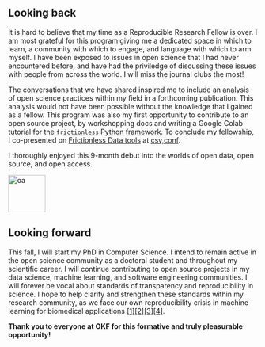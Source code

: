 ## Looking back

It is hard to believe that my time as a Reproducible Research Fellow is over. I am most grateful for this program giving me a dedicated space in which to learn, a community with which to engage, and language with which to arm myself. I have been exposed to issues in open science that I had never encountered before, and have had the priviledge of discussing these issues with people from across the world. I will miss the journal clubs the most!

The conversations that we have shared inspired me to include an analysis of open science practices within my field in a forthcoming publication. This analysis would not have been possible without the knowledge that I gained as a fellow. This program was also my first opportunity to contribute to an open source project, by workshopping docs and writing a Google Colab tutorial for the [`frictionless` Python framework](https://framework.frictionlessdata.io). To conclude my fellowship, I co-presented on [Frictionless Data tools](https://frictionlessdata.io) at [csv,conf](https://csvconf.com). 

I thoroughly enjoyed this 9-month debut into the worlds of open data, open source, and open access.

<img width="75" alt="oa" src="https://user-images.githubusercontent.com/50045763/117061483-441fdf00-acf0-11eb-922e-6caea6e7560c.png">

## Looking forward

This fall, I will start my PhD in Computer Science. I intend to remain active in the open science community as a doctoral student and throughout my scientific career. I will continue contributing to open source projects in my data science, machine learning, and software engineering communities. I will forever be vocal about standards of transparency and reproducibility in science. I hope to help clarify and strengthen these standards within my research community, as we face our own reproducibility crisis in machine learning for biomedical applications [[1]](https://stm.sciencemag.org/content/13/586/eabb1655)[[2]](https://idp.nature.com/authorize/casa?redirect_uri=https://www.nature.com/articles/s41586-020-2766-y&casa_token=7YMpxmLqxGgAAAAA:IwHzuUS9Ny1zPMYJ3khrwT2L6QmbIm_hH_XAzkQagtIxtilBGU3KzWI1YBLfh2CV-aYOo0Xkj4AXM2Yt)[[3]](https://www.nature.com/articles/s42256-021-00307-0)[[4]](https://pubs.rsna.org/doi/10.1148/ryai.2020200029).

**Thank you to everyone at OKF for this formative and truly pleasurable opportunity!**
